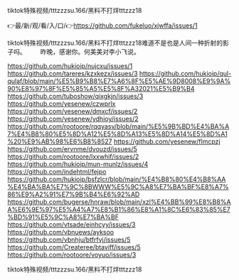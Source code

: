 tiktok特殊视频/tttzzzsu.166/黑料不打烊tttzzz18

👉最/新/观/看/入/口/👉https://github.com/fukeluo/xjwffa/issues/1

tiktok特殊视频/tttzzzsu.166/黑料不打烊tttzzz18难道不是也是人间一种折射的影子吗。
　　昨晚，感谢你。何美美对李小飞说。


https://github.com/hukioip/nujcxu/issues/1
https://github.com/tareres/kzxkezx/issues/3
https://github.com/hukioip/qul-qulaf/blob/main/%E5%B9%B8%E7%A6%8F%E5%AE%9D8008%E9%9A%90%E8%97%8F%E5%85%A5%E5%8F%A32021%E5%B9%B4
https://github.com/tuboshow/qixgkjn/issues/3
https://github.com/yesenew/czwprlx
https://github.com/yesenew/dmxcf/issues/2
https://github.com/yesenew/ydhioy/issues/2
https://github.com/rootoore/rqqyasv/blob/main/%E5%9B%BD%E4%BA%A7%E4%B8%80%E5%8D%A12%E5%8D%A13%E5%8D%A14%E5%8D%A1%20%E9%AB%98%E6%B8%8527
https://github.com/yesenew/flmcpzj
https://github.com/ervnme/dvouzd/issues/5
https://github.com/rootoore/lxxwhif/issues/2
https://github.com/hukioip/mun-munlz/issues/4
https://github.com/indehtml/fejpo
https://github.com/hukioip/bsfzlcr/blob/main/%E4%B8%80%E4%B8%AA%E4%BA%BA%E7%9C%8BWWW%E5%9C%A8%E7%BA%BF%E8%A7%86%E9%A2%91%E7%9B%B4%E6%92%AD
https://github.com/bugerse/hnraw/blob/main/xzl%E4%BB%99%E8%B8%AA%E6%9E%97%E5%A4%A7%E8%B1%86%E8%A1%8C%E6%83%85%E7%BD%91%E5%9C%A8%E7%BA%BF
https://github.com/vtsade/einhcyy/issues/3
https://github.com/vbnuews/ayksoo
https://github.com/vbnhju/btfrfvj/issues/5
https://github.com/Createree/btaviff/issues/5
https://github.com/rootoore/voyuo/issues/3

tiktok特殊视频/tttzzzsu.166/黑料不打烊tttzzz18
